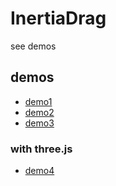 # InertiaDrag

see demos

## demos

- [demo1](http://yomotsu.github.io/inertia-drag/example/demo1.html)
- [demo2](http://yomotsu.github.io/inertia-drag/example/demo2.html)
- [demo3](http://yomotsu.github.io/inertia-drag/example/demo3.html)

### with three.js

- [demo4](http://yomotsu.github.io/inertia-drag/example/demo4.html)
